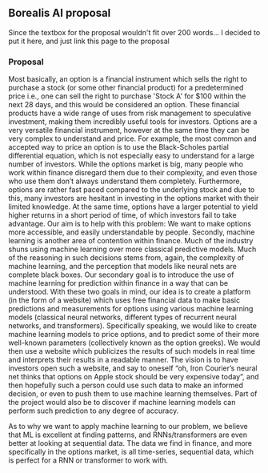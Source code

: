 ## Borealis AI proposal

Since the textbox for the proposal wouldn't fit over 200 words... I decided to put it here, and just link this page to the proposal

### Proposal

Most basically, an option is a financial instrument which sells the right to purchase a stock (or some other financial product) for a predetermined price i.e., one can sell the right to purchase 'Stock A' for $100 within the next 28 days, and this would be considered an option. These financial products have a wide range of uses from risk management to speculative investment, making them incredibly useful tools for investors. Options are a very versatile financial instrument, however at the same time they can be very complex to understand and price. For example, the most common and accepted way to price an option is to use the Black-Scholes partial differential equation, which is not especially easy to understand for a large number of investors. While the options market is big, many people who work within finance disregard them due to their complexity, and even those who use them don’t always understand them completely. Furthermore, options are rather fast paced compared to the underlying stock and due to this, many investors are hesitant in investing in the options market with their limited knowledge. At the same time, options have a larger potential to yield higher returns in a short period of time, of which investors fail to take advantage. Our aim is to help with this problem: We want to make options more accessible, and easily understandable by people. Secondly, machine learning is another area of contention within finance. Much of the industry shuns using machine learning over more classical predictive models. Much of the reasoning in such decisions stems from, again, the complexity of machine learning, and the perception that models like neural nets are complete black boxes. Our secondary goal is to introduce the use of machine learning for prediction within finance in a way that can be understood. With these two goals in mind, our idea is to create a platform (in the form of a website) which uses free financial data to make basic predictions and measurements for options using various machine learning models (classical neural networks, different types of recurrent neural networks, and transformers). Specifically speaking, we would like to create machine learning models to price options, and to predict some of their more well-known parameters (collectively known as the option greeks). We would then use a website which publicizes the results of such models in real time and interprets their results in a readable manner. The vision is to have investors open such a website, and say to oneself “oh, Iron Courier’s neural net thinks that options on Apple stock should be very expensive today”, and then hopefully such a person could use such data to make an informed decision, or even to push them to use machine learning themselves. Part of the project would also be to discover if machine learning models can perform such prediction to any degree of accuracy.

As to why we want to apply machine learning to our problem, we believe that ML is excellent at finding patterns, and RNNs/transformers are even better at looking at sequential data. The data we find in finance, and more specifically in the options market, is all time-series, sequential data, which is perfect for a RNN or transformer to work with. 
